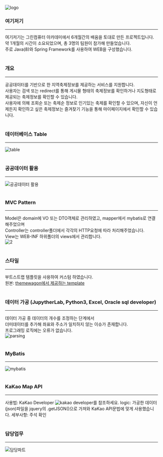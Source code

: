![logo](https://user-images.githubusercontent.com/76147992/113659398-e4c4b400-96dc-11eb-84f1-4cb935fb9c3e.png)

### 여기저기
---
여기저기는 그린컴퓨터 아카데미에서 6개월간의 배움을 토대로 만든 프로젝트입니다.  
약 1개월의 시간이 소요되었으며, 총 3명의 팀원이 참가해 만들었습니다.  
주로 Java(8)와 Spring Framework를 사용하여 WEB을 구성했습니다.  
<br/>

### 개요
---
공공데이터를 기반으로 한 지역축제정보를 제공하는 서비스를 지원합니다.  
사용자는 검색 또는 redirect를 통해 게시물 형태의 축제정보를 확인하거나 지도형태로 제공되는 축제정보를 확인할 수 있습니다.   
사용자에 의해 조회순 또는 축제순 정보로 인기있는 축제를 확인할 수 있으며, 자신이 언제든지 확인하고 싶은 축제정보는 즐겨찾기 기능을 통해 마이페이지에서 확인할 수 있습니다.  
<br/>
  
### 데이터베이스 Table
---  
![table](https://user-images.githubusercontent.com/76147992/113665055-ca440800-96e7-11eb-9cd2-a70742de7808.JPG)  
<br/>
  
### 공공데이터 활용
---  
![공공데이터 활용](https://user-images.githubusercontent.com/76147992/113663877-c0b9a080-96e5-11eb-8b64-b9434e9284d0.jpg)   
<br/>
  
### MVC Pattern
---
Model은 domain에 VO 또는 DTO객체로 관리하였고, mapper에서 mybatis로 연결해주었으며  
Controller는 controller폴더에서 각각의 HTTP요청에 따라 처리해주었습니다.  
View는 WEB-INF 하위폴더의 views에서 관리합니다.  
![2](https://user-images.githubusercontent.com/76147992/113664164-3c1b5200-96e6-11eb-8dda-d112413f9525.JPG)  
<br/>
  
### 스타일
---
부트스트랩 템플릿을 사용하여 커스텀 하였습니다.  
원본: [themewagon에서 제공하는 template](https://themewagon.com/themes/free-responsive-bootstrap-4-html5-hosting-website-template-fastes/)  
<br/>

### 데이터 가공 (JupytherLab, Python3, Excel, Oracle sql developer)
---
데이터 가공 중 데이터의 개수를 조정하는 단계에서  
더미데이터를 추가해 좌표와 주소가 일치하지 않는 이슈가 존재합니다.  
프로그래밍 로직에는 오류가 없습니다.  
![parsing](https://user-images.githubusercontent.com/76147992/113667737-2a3cad80-96ec-11eb-96ff-e17fab6d1843.JPG)  
<br/>

### MyBatis
---
![mybatis](https://user-images.githubusercontent.com/76147992/113667262-7affd680-96eb-11eb-8c48-d74d9feffaff.jpg)  
<br/>

### KaKao Map API
---
사용법: KaKao Developer ![kakao developer](https://developers.kakao.com/)를 참조하세요.
logic: 가공한 데이터(json)파일을 jquery의 .getJSON()으로 가져와 KaKao API문법에 맞게 사용했습니다.
세부사항: 주석 확인  
<br/>

### 담당업무
---
![담당파트](https://user-images.githubusercontent.com/76147992/113665774-0af05100-96e9-11eb-8b06-64b756b74667.jpg)
